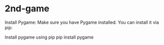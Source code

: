 # 2nd-game
Install Pygame: Make sure you have Pygame installed. You can install it via pip:

Install pygame using pip
pip install pygame
